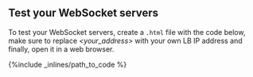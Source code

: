 ## Test your WebSocket servers

To test your WebSocket servers, create a `.html` file with the code below, make sure to replace *&lt;your&#95;address&gt;* with your own LB IP address and finally, open it in a web browser.



{%include _inlines/path_to_code %}


